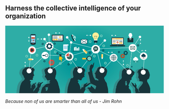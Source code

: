 ## Harness the collective intelligence of your organization

![logo](images/group-smarts.jpg ':no-zoom')

*Because non of us are smarter than all of us - Jim Rohn*
